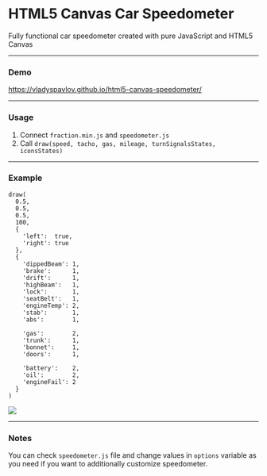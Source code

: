 # HTML5 Canvas Car Speedometer
Fully functional car speedometer created with pure JavaScript and HTML5 Canvas

---

### Demo
https://vladyspavlov.github.io/html5-canvas-speedometer/

---

### Usage
1. Connect `fraction.min.js` and `speedometer.js`
2. Call `draw(speed, tacho, gas, mileage, turnSignalsStates, iconsStates)`

---

### Example
```
draw(
  0.5,
  0.5,
  0.5,
  100,
  {
    'left':  true,
    'right': true
  },
  {
    'dippedBeam': 1,
    'brake':      1,
    'drift':      1,
    'highBeam':   1,
    'lock':       1,
    'seatBelt':   1,
    'engineTemp': 2,
    'stab':       1,
    'abs':        1,
    
    'gas':        2,
    'trunk':      1,
    'bonnet':     1,
    'doors':      1,

    'battery':    2,
    'oil':        2,
    'engineFail': 2
  }
)
```
![](speedo_example.png)

---

### Notes
You can check `speedometer.js` file and change values in `options` variable as you need if you want to additionally customize speedometer.
